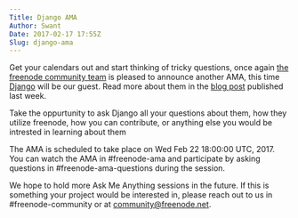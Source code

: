 ```yaml
---
Title: Django AMA
Author: Swant
Date: 2017-02-17 17:55Z
Slug: django-ama
---
```


Get your calendars out and start thinking of tricky questions,
once again [the freenode community team](http://freenode.net/news/community)
is pleased to announce another AMA, this time [Django](https://www.djangoproject.com)
will be our guest. Read more about them in the
[blog post](http://freenode.net/news/django-and-freenode) published last week.

Take the oppurtunity to ask Django all your questions about them,
how they utilize freenode, how you can contribute, or anything else you would
be intrested in learning about them

The AMA is scheduled to take place on Wed Feb 22 18:00:00 UTC, 2017.
You can watch the AMA in #freenode-ama and participate by asking questions
in #freenode-ama-questions during the session.

We hope to hold more Ask Me Anything sessions in the future.
If this is something your project would be interested in, please
reach out to us in #freenode-community or at community@freenode.net.

